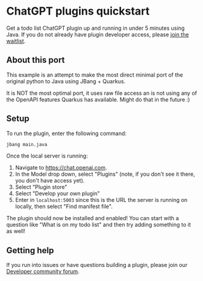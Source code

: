 # ChatGPT plugins quickstart

Get a todo list ChatGPT plugin up and running in under 5 minutes using Java. If you do not already have plugin developer access, please [join the waitlist](https://openai.com/waitlist/plugins).

## About this port

This example is an attempt to make the most direct minimal port of the original python to Java using JBang + Quarkus. 

It is NOT the most optimal port, it uses raw file access an is not using any of the OpenAPI features Quarkus has available. Might do that in the future :)

## Setup

To run the plugin, enter the following command:

```bash
jbang main.java
```

Once the local server is running:

1. Navigate to https://chat.openai.com. 
2. In the Model drop down, select "Plugins" (note, if you don't see it there, you don't have access yet).
3. Select "Plugin store"
4. Select "Develop your own plugin"
5. Enter in `localhost:5003` since this is the URL the server is running on locally, then select "Find manifest file".

The plugin should now be installed and enabled! You can start with a question like "What is on my todo list" and then try adding something to it as well! 

## Getting help

If you run into issues or have questions building a plugin, please join our [Developer community forum](https://community.openai.com/c/chat-plugins/20).

